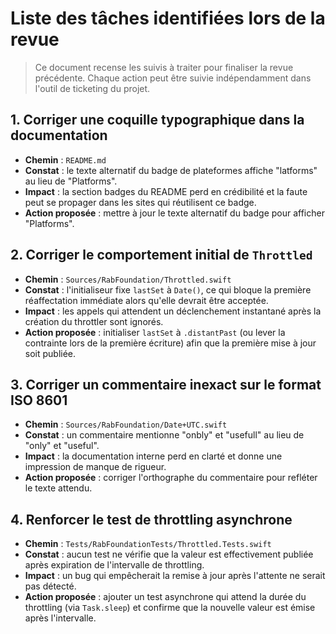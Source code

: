 # Liste des tâches identifiées lors de la revue

> Ce document recense les suivis à traiter pour finaliser la revue précédente. Chaque action peut être suivie indépendamment dans l'outil de ticketing du projet.

## 1. Corriger une coquille typographique dans la documentation
- **Chemin** : `README.md`
- **Constat** : le texte alternatif du badge de plateformes affiche "latforms" au lieu de "Platforms".
- **Impact** : la section badges du README perd en crédibilité et la faute peut se propager dans les sites qui réutilisent ce badge.
- **Action proposée** : mettre à jour le texte alternatif du badge pour afficher "Platforms".

## 2. Corriger le comportement initial de `Throttled`
- **Chemin** : `Sources/RabFoundation/Throttled.swift`
- **Constat** : l'initialiseur fixe `lastSet` à `Date()`, ce qui bloque la première réaffectation immédiate alors qu'elle devrait être acceptée.
- **Impact** : les appels qui attendent un déclenchement instantané après la création du throttler sont ignorés.
- **Action proposée** : initialiser `lastSet` à `.distantPast` (ou lever la contrainte lors de la première écriture) afin que la première mise à jour soit publiée.

## 3. Corriger un commentaire inexact sur le format ISO 8601
- **Chemin** : `Sources/RabFoundation/Date+UTC.swift`
- **Constat** : un commentaire mentionne "onbly" et "usefull" au lieu de "only" et "useful".
- **Impact** : la documentation interne perd en clarté et donne une impression de manque de rigueur.
- **Action proposée** : corriger l'orthographe du commentaire pour refléter le texte attendu.

## 4. Renforcer le test de throttling asynchrone
- **Chemin** : `Tests/RabFoundationTests/Throttled.Tests.swift`
- **Constat** : aucun test ne vérifie que la valeur est effectivement publiée après expiration de l'intervalle de throttling.
- **Impact** : un bug qui empêcherait la remise à jour après l'attente ne serait pas détecté.
- **Action proposée** : ajouter un test asynchrone qui attend la durée du throttling (via `Task.sleep`) et confirme que la nouvelle valeur est émise après l'intervalle.
